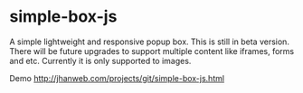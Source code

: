 # simple-box-js

A simple lightweight and responsive popup box. This is still in beta version. There will be future upgrades to support multiple content like iframes, forms and etc. Currently it is only supported to images.

Demo http://jhanweb.com/projects/git/simple-box-js.html
